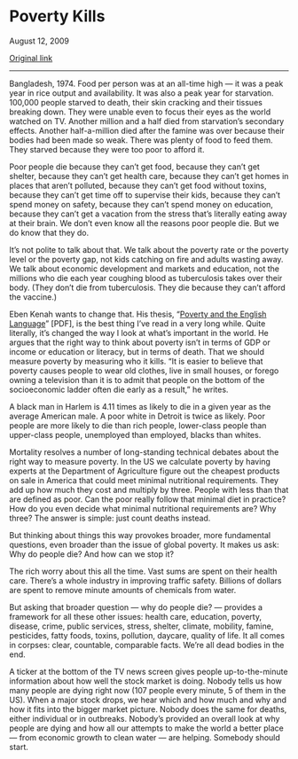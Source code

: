Poverty Kills
=============

August 12, 2009

[Original link](http://www.aaronsw.com/weblog/povertykills)

* * * * *

Bangladesh, 1974. Food per person was at an all-time high — it was a
peak year in rice output and availability. It was also a peak year for
starvation. 100,000 people starved to death, their skin cracking and
their tissues breaking down. They were unable even to focus their eyes
as the world watched on TV. Another million and a half died from
starvation’s secondary effects. Another half-a-million died after the
famine was over because their bodies had been made so weak. There was
plenty of food to feed them. They starved because they were too poor to
afford it.

Poor people die because they can’t get food, because they can’t get
shelter, because they can’t get health care, because they can’t get
homes in places that aren’t polluted, because they can’t get food
without toxins, because they can’t get time off to supervise their kids,
because they can’t spend money on safety, because they can’t spend money
on education, because they can’t get a vacation from the stress that’s
literally eating away at their brain. We don’t even know all the reasons
poor people die. But we do know that they do.

It’s not polite to talk about that. We talk about the poverty rate or
the poverty level or the poverty gap, not kids catching on fire and
adults wasting away. We talk about economic development and markets and
education, not the millions who die each year coughing blood as
tuberculosis takes over their body. (They don’t die from tuberculosis.
They die because they can’t afford the vaccine.)

Eben Kenah wants to change that. His thesis, “[Poverty and the English
Language](http://www.cid.harvard.edu/cidstudents/thesis_prize/thesis_2001/kenah_thesis.pdf)”
[PDF], is the best thing I’ve read in a very long while. Quite
literally, it’s changed the way I look at what’s important in the world.
He argues that the right way to think about poverty isn’t in terms of
GDP or income or education or literacy, but in terms of death. That we
should measure poverty by measuring who it kills. “It is easier to
believe that poverty causes people to wear old clothes, live in small
houses, or forego owning a television than it is to admit that people on
the bottom of the socioeconomic ladder often die early as a result,” he
writes.

A black man in Harlem is 4.11 times as likely to die in a given year as
the average American male. A poor white in Detroit is twice as likely.
Poor people are more likely to die than rich people, lower-class people
than upper-class people, unemployed than employed, blacks than whites.

Mortality resolves a number of long-standing technical debates about the
right way to measure poverty. In the US we calculate poverty by having
experts at the Department of Agriculture figure out the cheapest
products on sale in America that could meet minimal nutritional
requirements. They add up how much they cost and multiply by three.
People with less than that are defined as poor. Can the poor really
follow that minimal diet in practice? How do you even decide what
minimal nutritional requirements are? Why three? The answer is simple:
just count deaths instead.

But thinking about things this way provokes broader, more fundamental
questions, even broader than the issue of global poverty. It makes us
ask: Why do people die? And how can we stop it?

The rich worry about this all the time. Vast sums are spent on their
health care. There’s a whole industry in improving traffic safety.
Billions of dollars are spent to remove minute amounts of chemicals from
water.

But asking that broader question — why do people die? — provides a
framework for all these other issues: health care, education, poverty,
disease, crime, public services, stress, shelter, climate, mobility,
famine, pesticides, fatty foods, toxins, pollution, daycare, quality of
life. It all comes in corpses: clear, countable, comparable facts. We’re
all dead bodies in the end.

A ticker at the bottom of the TV news screen gives people
up-to-the-minute information about how well the stock market is doing.
Nobody tells us how many people are dying right now (107 people every
minute, 5 of them in the US). When a major stock drops, we hear which
and how much and why and how it fits into the bigger market picture.
Nobody does the same for deaths, either individual or in outbreaks.
Nobody’s provided an overall look at why people are dying and how all
our attempts to make the world a better place — from economic growth to
clean water — are helping. Somebody should start.
